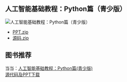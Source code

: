 ## 人工智能基础教程：Python篇（青少版）
![人工智能基础教程：Python篇（青少版）](https://user-images.githubusercontent.com/26005547/62946383-2a9b7d00-be13-11e9-8a8a-8d57a5d68024.jpg)
+ [PPT.zip](https://github.com/Baymax94/children-python/files/3497166/PPT.zip)
+ [源码.zip](https://github.com/Baymax94/children-python/files/3497167/default.zip)

## 图书推荐
当当：[人工智能基础教程：Python篇(青少版)](http://product.dangdang.com/1434528022.html)  
[源代码及PPT下载](https://pan.baidu.com/s/1mWa2fy457fhUXKxT-FgyPw)
